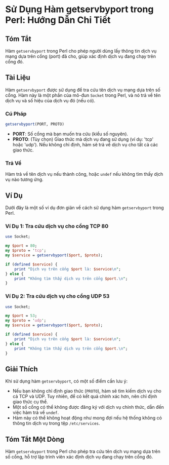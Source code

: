 <!--
Meta Description: # Sử Dụng Hàm getservbyport trong Perl: Hướng Dẫn Chi Tiết ## Tóm Tắt Hàm `getservbyport` trong Perl cho phép người dùng lấy thông tin dịch vụ mạng dự...
Meta Keywords: dịch, cổng, hàm, port, getservbyport
-->

# Sử Dụng Hàm getservbyport trong Perl: Hướng Dẫn Chi Tiết

## Tóm Tắt
Hàm `getservbyport` trong Perl cho phép người dùng lấy thông tin dịch vụ mạng dựa trên cổng (port) đã cho, giúp xác định dịch vụ đang chạy trên cổng đó.

## Tài Liệu
Hàm `getservbyport` được sử dụng để tra cứu tên dịch vụ mạng dựa trên số cổng. Hàm này là một phần của mô-đun `Socket` trong Perl, và nó trả về tên dịch vụ và số hiệu của dịch vụ đó (nếu có).

### Cú Pháp
```perl
getservbyport(PORT, PROTO)
```

- **PORT**: Số cổng mà bạn muốn tra cứu (kiểu số nguyên).
- **PROTO**: (Tùy chọn) Giao thức mà dịch vụ đang sử dụng (ví dụ: 'tcp' hoặc 'udp'). Nếu không chỉ định, hàm sẽ trả về dịch vụ cho tất cả các giao thức.

### Trả Về
Hàm trả về tên dịch vụ nếu thành công, hoặc `undef` nếu không tìm thấy dịch vụ nào tương ứng.

## Ví Dụ
Dưới đây là một số ví dụ đơn giản về cách sử dụng hàm `getservbyport` trong Perl.

### Ví Dụ 1: Tra cứu dịch vụ cho cổng TCP 80
```perl
use Socket;

my $port = 80;
my $proto = 'tcp';
my $service = getservbyport($port, $proto);

if (defined $service) {
    print "Dịch vụ trên cổng $port là: $service\n";
} else {
    print "Không tìm thấy dịch vụ trên cổng $port.\n";
}
```

### Ví Dụ 2: Tra cứu dịch vụ cho cổng UDP 53
```perl
use Socket;

my $port = 53;
my $proto = 'udp';
my $service = getservbyport($port, $proto);

if (defined $service) {
    print "Dịch vụ trên cổng $port là: $service\n";
} else {
    print "Không tìm thấy dịch vụ trên cổng $port.\n";
}
```

## Giải Thích
Khi sử dụng hàm `getservbyport`, có một số điểm cần lưu ý:

- Nếu bạn không chỉ định giao thức (`PROTO`), hàm sẽ tìm kiếm dịch vụ cho cả TCP và UDP. Tuy nhiên, để có kết quả chính xác hơn, nên chỉ định giao thức cụ thể.
- Một số cổng có thể không được đăng ký với dịch vụ chính thức, dẫn đến việc hàm trả về `undef`.
- Hàm này có thể không hoạt động như mong đợi nếu hệ thống không có thông tin dịch vụ trong tệp `/etc/services`.

## Tóm Tắt Một Dòng
Hàm `getservbyport` trong Perl cho phép tra cứu tên dịch vụ mạng dựa trên số cổng, hỗ trợ lập trình viên xác định dịch vụ đang chạy trên cổng đó.
